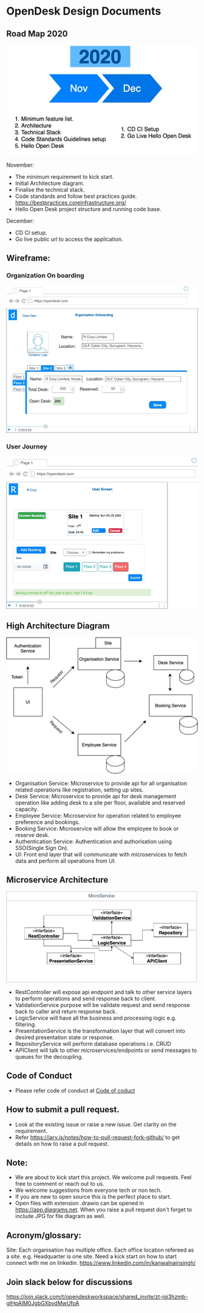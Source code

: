 # OpenDesk Design Documents

## Road Map 2020 

![N|Solid](images/roadmap_2020.jpg)

November: 
- The minimum requirement to kick start.
- Initial Architecture diagram.
- Finalise the technical stack.
- Code standards and follow best practices guide. https://bestpractices.coreinfrastructure.org/
- Hello Open Desk project structure and running code base.

December: 
- CD CI setup.
- Go live public url to access the application.

## Wireframe:
### Organization On boarding
![N|Solid](images/organization_onboarding_wireframe_v1.jpg)

### User Journey
![N|Solid](images/user_journey_wireframe_v1.jpg)

## High Architecture Diagram

![Solid](images/architecture_v1.jpg)

- Organisation Service: Microservice to provide api for all organisation related operations like registration, setting up sites.
- Desk Service: Microservice to provide api for desk management operation like adding desk to a site per floor, available and reserved capacity.
- Employee Service: Microservice for operation related to employee preference and bookings.
- Booking Service: Microservice will allow the employee to book or reserve desk.
- Authentication Service: Authentication and authorisation using SSO(Single Sign On).   
- UI: Front end layer that will communicate with microservices to fetch data and perform all operations from UI.

## Microservice Architecture 
![Solid](images/microservice_design_v1.jpg)
- RestController will expose api endpoint and talk to other service layers to perform operations and send response back to client.
- ValidationService purpose will be validate request and send response back to caller and return response back. 
- LogicService will have all the business and processing logic e.g. filtering.
- PresentationService is the transformation layer that will convert into desired presentation state or response. 
- RepositoryService will perform database operations i.e. CRUD
- APIClient will talk to other microservices/endpoints or send messages to queues for the decoupling.


## Code of Conduct 
- Please refer code of conduct at [Code of coduct](code-of-conduct.md)

## How to submit a pull request.
- Look at the existing issue or raise a new issue. Get clarity on the requirement.
- Refer https://jarv.is/notes/how-to-pull-request-fork-github/ to get details on how to raise a pull request. 


## Note:
- We are about to kick start this project. We welcome pull requests. Feel free to comment or reach out to us. 
- We welcome suggestions from everyone tech or non tech.
- If you are new to open source this is the perfect place to start.
- Open files with extension .drawio can be opened in https://app.diagrams.net. When you raise a pull request don't forget to include JPG for file diagram  as well. 


## Acronym/glossary: 
Site: Each organisation has multiple office. Each office location refereed as a site. e.g. Headquarter is one site.
Need a kick start on how to start connect with me on linkedin. https://www.linkedin.com/in/kanwalnainsingh/ 
 
## Join slack below for discussions

https://join.slack.com/t/opendeskworkspace/shared_invite/zt-igi3hzmb-gIHpAlM0JgbGXbydMwUfoA 